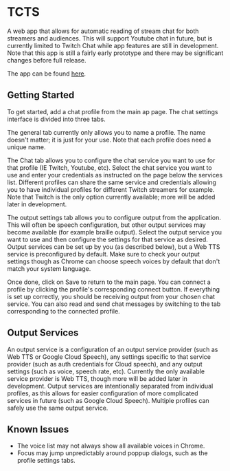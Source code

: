 # TCTS

A web app that allows for automatic reading of stream chat for both streamers and audiences. This will support Youtube chat in future, but is currently limited to Twitch Chat while app features are still in development. Note that this app is still a fairly early prototype and there may be significant changes before full release.

The app can be found [here](https://www.bradleyrenshaw.com/tcts).

## Getting Started

To get started, add a chat profile from the main ap page. The chat settings interface is divided into three tabs.

The general tab currently only allows you to name a profile. The name doesn't matter; it is just for your use. Note that each profile does need a unique name.

The Chat tab allows you to configure the chat service you want to use for that profile (IE Twitch, Youtube, etc). Select the chat service you want to use and enter your credentials as instructed on the page below the services list. Different profiles can share the same service and credentials allowing you to have individual profiles for different Twitch streamers for example. Note that Twitch is the only option currently available; more will be added later in development.

The output settings tab allows you to configure output from the application. This will often be speech configuration, but other output services may become available (for example braille output). Select the output service you want to use and then configure the settings for that service as desired. Output services can be set up by you (as described below), but a Web TTS service is preconfigured by default. Make sure to check your output settings though as Chrome can choose speech voices by default that don't match your system language.

Once done, click on Save to return to the main page. You can connect a profile by clicking the profile's corresponding connect button. If everything is set up correctly, you should be receiving output from your chosen chat service. You can also read and send chat messages by switching to the tab corresponding to the connected profile.

## Output Services

An output service is a configuration of an output service provider (such as Web TTS or Google Cloud Speech), any settings specific to that service provider (such as auth credentials for Cloud speech), and any output settings (such as voice, speech rate, etc). Currently the only available service provider is Web TTS, though more will be added later in development. Output services are intentionally separated from individual profiles, as this allows for easier configuration of more complicated services in future (such as Google Cloud Speech). Multiple profiles can safely use the same output service.

## Known Issues

-   The voice list may not always show all available voices in Chrome.
-   Focus may jump unpredictably around poppup dialogs, such as the profile settings tabs.
